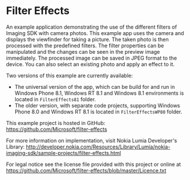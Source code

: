 Filter Effects
==============

An example application demonstrating the use of the different filters of Imaging
SDK with camera photos. This example app uses the camera and displays the
viewfinder for taking a picture. The taken photo is then processed with the
predefined filters. The filter properties can be manipulated and the changes can
be seen in the preview image immediately. The processed image can be saved in
JPEG format to the device. You can also select an existing photo and apply an
effect to it. 

Two versions of this example are currently available:

* The universal version of the app, which can be build for and run in Windows
  Phone 8.1, Windows RT 8.1 and Windows 8.1 environments is located in
  `FilterEffects81` folder.
* The older version, with separate code projects, supporting Windows Phone 8.0
  and Windows RT 8.1 is located in `FilterEffectsWP80` folder.

This example project is hosted in GitHub:
https://github.com/Microsoft/filter-effects

For more information on implementation, visit Nokia Lumia Developer's Library:
http://developer.nokia.com/Resources/Library/Lumia/nokia-imaging-sdk/sample-projects/filter-effects.html

For legal notice see the license file provided with this project or online at
https://github.com/Microsoft/filter-effects/blob/master/Licence.txt
